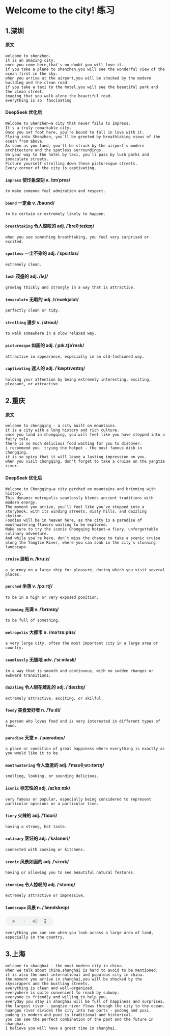 
# Welcome to the city! 练习


## 1.深圳

#### 原文

```
welcome to shenzhen.
it is an amazing city.
once you come here,that`s no doubt you will love it.
if you take a plane to shenzhen,you will see the wonderful view of the ocean first in the sky.
when you arrive at the airport,you will be shocked by the modern building and the clean road.
if you take a taxi to the hotel,you will see the beautiful park and the clean street.
imaging that you walk alone the beautiful road.
everything is so  fascinating
```

#### DeepSeek 优化后
```
Welcome to Shenzhen—a city that never fails to impress.
It`s a truly remarkable city.
Once you set foot here, you`re bound to fall in love with it.
Flying into Shenzhen, you`ll be greeted by breathtaking views of the ocean from above.
As soon as you land, you`ll be struck by the airport`s modern architecture and the spotless surroundings.
On your way to the hotel by taxi, you`ll pass by lush parks and immaculate streets.
Picture yourself strolling down these picturesque streets.
Every corner of the city is captivating.
```

#### `impress`  使印象深刻 v.  /ɪmˈpres/
```
to make someone feel admiration and respect.
```

#### `bound`  一定会 v.  /baʊnd/
```
to be certain or extremely likely to happen.
```

#### `breathtaking` 令人惊叹的 adj.  /ˈbreθˌteɪkɪŋ/
```
when you see something breathtaking, you feel very surprised or excited.
```
#### `spotless`  一尘不染的 adj.  /ˈspɑːtləs/
```
extremely clean.
```
#### `lush`  茂盛的 adj.  /lʌʃ/
```
growing thickly and strongly in a way that is attractive.
```

#### `immaculate`  无暇的 adj.  /ɪˈmækjələt/
```
perfectly clean or tidy.
```

#### `strolling`  漫步 v.  /stroʊl/

```
to walk somewhere in a slow relaxed way.
```

#### `picturesque`  如画的 adj.  /ˌpɪk.tʃəˈresk/
```
attractive in appearance, especially in an old-fashioned way.
```

#### `captivating`  迷人的 adj.  /ˈkæptɪveɪtɪŋ/
```
holding your attention by being extremely interesting, exciting, pleasant, or attractive.
```


## 2.重庆

#### 原文

```
welcome to chongqing - a city built on mountains.
it is a city with a long history and rich culture.
once you land in chongqing, you will feel like you have stepped into a fairy tale.
there is so much delicious food waiting for you to discover.
i recommend you  trying the hotpot - the most famous dish in chongqing.
it is so spicy that it will leave a lasting impression on you.
when you visit chongqing, don't forget to take a cruise on the yangtze river.

```

#### DeepSeek 优化后
```
Welcome to Chongqing—a city perched on mountains and brimming with history.
This dynamic metropolis seamlessly blends ancient traditions with modern energy.
The moment you arrive, you`ll feel like you`ve stepped into a storybook, with its winding streets, misty hills, and dazzling skyline.
Foodies will be in heaven here, as the city is a paradise of mouthwatering flavors waiting to be explored.
Make sure to try the iconic Chongqing hotpot—a fiery, unforgettable culinary adventure.
And while you`re here, don`t miss the chance to take a scenic cruise along the Yangtze River, where you can soak in the city`s stunning landscape.
```

#### `cruise`  游船 n.  /kruːz/
```
a journey on a large ship for pleasure, during which you visit several places.
```

#### `perched`  坐落 v.  /pɜːrtʃ/
```
to be in a high or very exposed position.
```

#### `brimming` 充满 v.  /ˈbrɪmɪŋ/
```
to be full of something.
```

#### `metropolis` 大都市 n.  /məˈtrɑːplɪs/
```
a very large city, often the most important city in a large area or country.
```

#### `seamlessly` 无缝地 adv.  /ˈsiːmləsli/
```
in a way that is smooth and continuous, with no sudden changes or awkward transitions.
```

#### `dazzling` 令人眼花缭乱的 adj.  /ˈdæzlɪŋ/
```
extremely attractive, exciting, or skilful.
```

#### `foody` 美食爱好者 n.  /ˈfuːdi/
```
a person who loves food and is very interested in different types of food.
```

#### `paradise` 天堂 n.  /ˈpærədaɪs/
```
a place or condition of great happiness where everything is exactly as you would like it to be.
```

#### `mouthwatering` 令人垂涎的 adj.  /ˈmaʊθˌwɔːtərɪŋ/
```
smelling, looking, or sounding delicious.
```

#### `iconic` 标志性的 adj.  /aɪˈkɑːnɪk/
```
very famous or popular, especially being considered to represent particular opinions or a particular time.
```


#### `fiery` 火辣的 adj.  /ˈfaɪəri/
```
having a strong, hot taste.
```

#### `culinary` 烹饪的 adj.  /ˈkʌləneri/
```
connected with cooking or kitchens.
```

#### `scenic` 风景如画的 adj.  /ˈsiːnɪk/
```
having or allowing you to see beautiful natural features.
```

#### `stunning` 令人惊叹的 adj.  /ˈstʌnɪŋ/
```
extremely attractive or impressive.
```

#### `landscape` 风景 n.  /ˈlændskeɪp/
<audio controls style="height: 30px; width: 30% ">
  <source src="test.mp3" type="audio/mpeg">
</audio>

```
everything you can see when you look across a large area of land, especially in the country.
```
## 3.上海

```
welcome to shanghai - the most modern city in china.
when we talk about china,shanghai is hard to avoid to be mentioned.
it is also the most international and populous city in china.
the moment you arrive in shanghai,you will be shocked by the skyscrapers and the bustling streets.
everything is clean and well-organized.
everywhere is quite convenient to reach by subway.
everyone is friendly and willing to help you.
everyday you stay in shanghai will be full of happiness and surprises.
the largest river - yangtze river flows through the city to the ocean.
huangpu river divides the city into two parts - pudong and puxi.
pudong is modern and puxi is traditional and historical.
you can see the perfect combination of the past and the future in shanghai.
i believe you will have a great time in shanghai.
```


